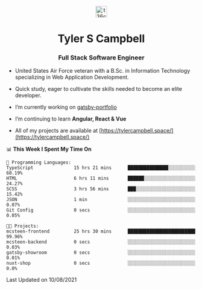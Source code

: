 <p align="center">
<a href="https://www.linkedin.com/in/t36campbell" target="blank"><img align="center" src="https://ik.imagekit.io/t36campbell/Portfolio/linkedin.png.original_m8bbGgPh6.png" alt="t36campbell" height="30" width="30" /></a>
</p>
<h1 align="center">Tyler S Campbell</h1>
<h3 align="center">Full Stack Software Engineer</h3>

* United States Air Force veteran with a B.Sc. in Information Technology specializing in Web Application Development. 

* Quick study, eager to cultivate the skills needed to become an elite developer.

* I’m currently working on [gatsby-portfolio](https://github.com/t36campbell/gatsby-portfolio)

* I’m continuing to learn **Angular, React & Vue**

* All of my projects are available at [https://tylercampbell.space/](https://tylercampbell.space/)

<!--START_SECTION:waka-->
📊 **This Week I Spent My Time On** 

```text
💬 Programming Languages: 
TypeScript               15 hrs 21 mins      ███████████████░░░░░░░░░░   60.19% 
HTML                     6 hrs 11 mins       ██████░░░░░░░░░░░░░░░░░░░   24.27% 
SCSS                     3 hrs 56 mins       ███░░░░░░░░░░░░░░░░░░░░░░   15.42% 
JSON                     1 min               ░░░░░░░░░░░░░░░░░░░░░░░░░   0.07% 
Git Config               0 secs              ░░░░░░░░░░░░░░░░░░░░░░░░░   0.05%

🐱‍💻 Projects: 
mcsteen-frontend         25 hrs 30 mins      █████████████████████████   99.96% 
mcsteen-backend          0 secs              ░░░░░░░░░░░░░░░░░░░░░░░░░   0.03% 
gatsby-showroom          0 secs              ░░░░░░░░░░░░░░░░░░░░░░░░░   0.01% 
nuxt-shop                0 secs              ░░░░░░░░░░░░░░░░░░░░░░░░░   0.0%

```


 Last Updated on 10/08/2021
<!--END_SECTION:waka-->
